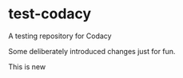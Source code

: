 # test-codacy
A testing repository for Codacy


Some deliberately introduced changes just for fun.

This is new

